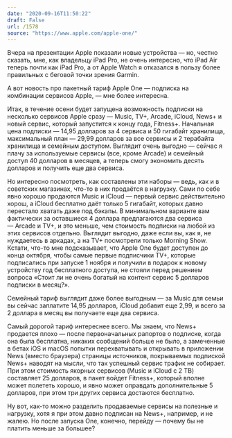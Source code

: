 ```yaml
---
date: "2020-09-16T11:50:22"
draft: False
url: /1578
source: "https://www.apple.com/apple-one/"
---
```


Вчера на презентации Apple показали новые устройства — но, честно сказать, мне, как владельцу iPad Pro, не очень интересно, что iPad Air теперь почти как iPad Pro, а от Apple Watch я отказался в пользу более правильных с беговой точки зрения Garmin. 

А вот новость про пакетный тариф Apple One — подписка на комбинации сервисов Apple, — мне более интересна.

Итак, в течение осени будет запущена возможность подписки на несколько сервисов Apple сразу — Music, TV+, Arcade, iCloud, News+ и новый сервис, который запустится к концу года, Fitness+. Начальная цена подписки — 14,95 долларов за 4 сервиса и 50 гигабайт хранилища, максимальный план — 29,99 долларов за все сервисы и 2 терабайта хранилища и семейным доступом. Выглядит очень выгодно — сейчас я плачу за используемые сервисы (все, кроме Arcade) и семейный доступ 40 долларов в месяцев, а теперь смогу экономить десять долларов и получить еще два сервиса. 

Но интересно посмотреть, как составлены эти наборы — ведь, как и в советских магазинах, что-то в них продаётся в нагрузку. Сами по себе явно хорошо продаются Music и iCloud — первый сервис действительно хорош, а iCloud бесплатно даёт только 5 гигабайт, которых давно перестало хватать даже под бэкапы. В минимальном варианте вам фактически за оставшиеся 4 доллара предлагаются два сервиса — Arcade и TV+, и это меньше, чем стоимость подписки на любой из этих сервисов отдельно. Выглядит выгодно, даже если вы, как я, не нуждаетесь в аркадах, а на TV+ посмотрели только Morning Show. Кстати, что-то мне подсказывает, что Apple One будет доступен до конца октября, чтобы самые первые подписчики TV+, которые подписались при запуске 1 ноября и получили в подарок к новому устройству год бесплатного доступа, не стояли перед решением вопроса «Стоит ли не очень богатый на контент сервис 5 долларов подписки в месяц?».

Семейный тариф выглядит даже более выгодным — за Music для семьи вы сейчас заплатите 14,95 долларов, iCloud добавит еще 2,99, и всего за 2 доллара в месяц вы получаете еще два сервиса.

Самый дорогой тариф интереснее всего. Мы знаем, что News+ продается плохо — после первоначальных рапортов о подписке, когда она была бесплатна, никаких сообщений больше не было, а замеченные в бетах iOS и macOS попытки перехватывать и открывать в приложении News (вместо браузера) страницы источников, покрываемых подпиской News+ наводят на мысли, что так успешный сервис трафик не собирает. При этом стоимость якорных сервисов (Music и iCloud с 2 TB) составляет 25 долларов, в пакет войдет Fitness+, который вполне может полететь хорошо, и явно может оправдать дополнительные 5 долларов, при этом три других сервиса достаются бесплатно.

Ну вот, как-то можно разделить продаваемые сервисы на полезные и нагрузку, хотя я при этом давно подписан на News+, например, и не жалею. Но после запуска One, конечно, перейду — почему бы не платить меньше за большее?
